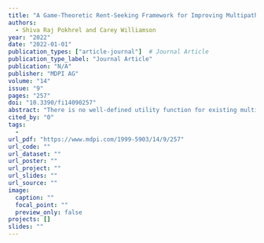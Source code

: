 ```yaml
---
title: "A Game-Theoretic Rent-Seeking Framework for Improving Multipath TCP Performance"
authors:
  - Shiva Raj Pokhrel and Carey Williamson
year: "2022"
date: "2022-01-01"
publication_types: ["article-journal"]  # Journal Article
publication_type_label: "Journal Article"
publication: "N/A"
publisher: "MDPI AG"
volume: "14"
issue: "9"
pages: "257"
doi: "10.3390/fi14090257"
abstract: "There is no well-defined utility function for existing multipath TCP algorithms. Therefore, network utility maximization (NUM) for MPTCP is a complex undertaking. To resolve this, we develop a novel condition under which Kelly’s NUM mechanism may be used to explicitly compute the equilibrium. We accomplish this by defining a new utility function for MPTCP by employing Tullock’s rent-seeking paradigm from game theory. We investigate the convergence of no-regret learning in the underlying network games with continuous actions. Based on our understanding of the design space, we propose an original MPTCP algorithm that generalizes existing algorithms and strikes a good balance among the important properties. We implemented this algorithm in the Linux kernel, and we evaluated its performance experimentally."
cited_by: "0"
tags:
  - 
url_pdf: "https://www.mdpi.com/1999-5903/14/9/257"
url_code: ""
url_dataset: ""
url_poster: ""
url_project: ""
url_slides: ""
url_source: ""
image:
  caption: ""
  focal_point: ""
  preview_only: false
projects: []
slides: ""
---
```

